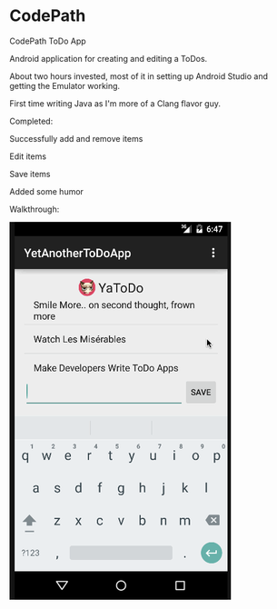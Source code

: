 # CodePath
CodePath ToDo App

Android application for creating and editing a ToDos. 

About two hours invested, most of it in setting up Android Studio and getting the Emulator working. 

First time writing Java as I'm more of a Clang flavor guy.

Completed:

Successfully add and remove items

Edit items

Save items

Added some humor

Walkthrough:

![Alt text](/todo.gif?raw=true "Video Walkthrough")
